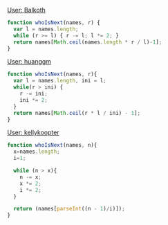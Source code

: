 [User: Balkoth](https://www.codewars.com/users/Balkoth)
```js
function whoIsNext(names, r) {
  var l = names.length;
  while (r >= l) { r -= l; l *= 2; }
  return names[Math.ceil(names.length * r / l)-1];
}
```
[User: huanggm](https://www.codewars.com/users/huanggm)
```js
function whoIsNext(names, r){
  var l = names.length, ini = l;
  while(r > ini) {
    r -= ini;
    ini *= 2;
  }
  return names[Math.ceil(r * l / ini) - 1];
}
```
[User: kellykoopter](https://www.codewars.com/users/kellykoopter)
```js
function whoIsNext(names, n){
  x=names.length;
  i=1;

  while (n > x){
    n -= x;
    x *= 2;
    i *= 2;
  }

  return (names[parseInt((n - 1)/i)]);   
}
```

